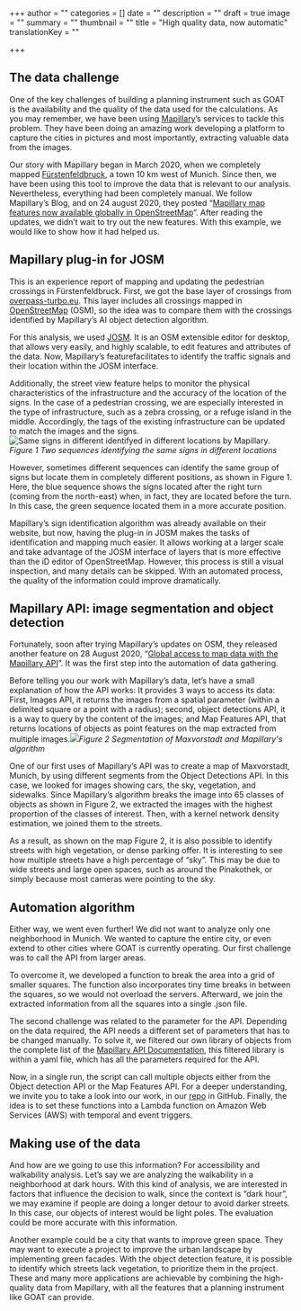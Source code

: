 +++
author = ""
categories = []
date = ""
description = ""
draft = true
image = ""
summary = ""
thumbnail = ""
title = "High quality data, now automatic"
translationKey = ""

+++
## The data challenge

One of the key challenges of building a planning instrument such as GOAT is the availability and the quality of the data used for the calculations. As you may remember, we have been using [Mapillary](https://www.mapillary.com/)’s services to tackle this problem. They have been doing an amazing work developing a platform to capture the cities in pictures and most importantly, extracting valuable data from the images.

Our story with Mapillary began in March 2020, when we completely mapped [Fürstenfeldbruck](https://www.open-accessibility.org/mapillary/ "Fürstenfeldbruck in Mapillary"), a town 10 km west of Munich. Since then, we have been using this tool to improve the data that is relevant to our analysis. Nevertheless, everything had been completely manual. We follow Mapillary’s Blog, and on 24 august 2020, they posted “[Mapillary map features now available globally in OpenStreetMap](https://blog.mapillary.com/update/2020/08/24/global-map-features-openstreetmap.html)”. After reading the updates, we didn’t wait to try out the new features. With this example, we would like to show how it had helped us.

## Mapillary plug-in for JOSM

This is an experience report of mapping and updating the pedestrian crossings in Fürstenfeldbruck. First, we got the base layer of crossings from [overpass-turbo.eu](file:///Users/Santiago/Downloads/overpass-turbo.eu). This layer includes all crossings mapped in [OpenStreetMap](https://www.openstreetmap.org/#map=5/50.151/9.539) (OSM), so the idea was to compare them with the crossings identified by Mapillary’s AI object detection algorithm.

For this analysis, we used [JOSM](https://josm.openstreetmap.de/). It is an OSM extensible editor for desktop, that allows very easily, and highly scalable, to edit features and attributes of the data. Now, Mapillary’s featurefacilitates to identify the traffic signals and their location within the JOSM interface.

Additionally, the street view feature helps to monitor the physical characteristics of the infrastructure and the accuracy of the location of the signs. In the case of a pedestrian crossing, we are especially interested in the type of infrastructure, such as a zebra crossing, or a refuge island in the middle. Accordingly, the tags of the existing infrastructure can be updated to match the images and the signs.![Same signs in different identifyed in different locations by Mapillary.](/images/mapillary_fig1.jpg "Mapillary locations")_Figure 1 Two sequences identifying the same signs in different locations_

However, sometimes different sequences can identify the same group of signs but locate them in completely different positions, as shown in Figure 1. Here, the blue sequence shows the signs located after the right turn (coming from the north-east) when, in fact, they are located before the turn. In this case, the green sequence located them in a more accurate position.

Mapillary’s sign identification algorithm was already available on their website, but now, having the plug-in in JOSM makes the tasks of identification and mapping much easier. It allows working at a larger scale and take advantage of the JOSM interface of layers that is more effective than the iD editor of OpenStreetMap. However, this process is still a visual inspection, and many details can be skipped. With an automated process, the quality of the information could improve dramatically.

## Mapillary API: image segmentation and object detection

Fortunately, soon after trying Mapillary’s updates on OSM, they released another feature on 28 August 2020, “[Global access to map data with the Mapillary API](https://blog.mapillary.com/update/2020/08/28/map-data-mapillary-api.html)”. It was the first step into the automation of data gathering.

Before telling you our work with Mapillary’s data, let’s have a small explanation of how the API works: It provides 3 ways to access its data: First, Images API, it returns the images from a spatial parameter (within a delimited square or a point with a radius); second, object detections API, it is a way to query by the content of the images; and Map Features API, that returns locations of objects as point features on the map extracted from multiple images.![](/images/mapillary_fig2.jpg)_Figure 2 Segmentation of Maxvorstadt and Mapillary's algorithm_

One of our first uses of Mapillary’s API was to create a map of Maxvorstadt, Munich, by using different segments from the Object Detections API. In this case, we looked for images showing cars, the sky, vegetation, and sidewalks. Since Mapillary’s algorithm breaks the image into 65 classes of objects as shown in Figure 2, we extracted the images with the highest proportion of the classes of interest. Then, with a kernel network density estimation, we joined them to the streets.

As a result, as shown on the map Figure 2, it is also possible to identify streets with high vegetation, or dense parking offer. It is interesting to see how multiple streets have a high percentage of “sky”. This may be due to wide streets and large open spaces, such as around the Pinakothek, or simply because most cameras were pointing to the sky.

## Automation algorithm

Either way, we went even further! We did not want to analyze only one neighborhood in Munich. We wanted to capture the entire city, or even extend to other cities where GOAT is currently operating. Our first challenge was to call the API from larger areas.

To overcome it, we developed a function to break the area into a grid of smaller squares. The function also incorporates tiny time breaks in between the squares, so we would not overload the servers. Afterward, we join the extracted information from all the squares into a single .json file.

The second challenge was related to the parameter for the API. Depending on the data required, the API needs a different set of parameters that has to be changed manually. To solve it, we filtered our own library of objects from the complete list of the [Mapillary API Documentation](https://www.mapillary.com/developer/api-documentation/), this filtered library is within a yaml file, which has all the parameters required for the API.

Now, in a single run, the script can call multiple objects either from the Object detection API or the Map Features API. For a deeper understanding, we invite you to take a look into our work, in our [repo](https://github.com/goat-community/mapillary-api) in GitHub. Finally, the idea is to set these functions into a Lambda function on Amazon Web Services (AWS) with temporal and event triggers.

## Making use of the data

And how are we going to use this information? For accessibility and walkability analysis. Let’s say we are analyzing the walkability in a neighborhood at dark hours. With this kind of analysis, we are interested in factors that influence the decision to walk, since the context is “dark hour”, we may examine if people are doing a longer detour to avoid darker streets. In this case, our objects of interest would be light poles. The evaluation could be more accurate with this information.

Another example could be a city that wants to improve green space. They may want to execute a project to improve the urban landscape by implementing green facades. With the object detection feature, it is possible to identify which streets lack vegetation, to prioritize them in the project. These and many more applications are achievable by combining the high-quality data from Mapillary, with all the features that a planning instrument like GOAT can provide.